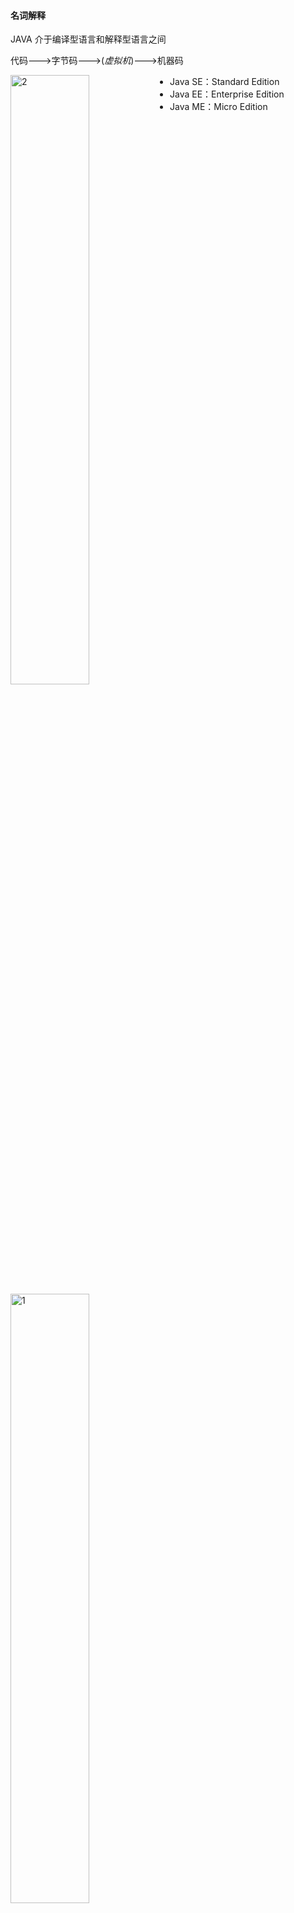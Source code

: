 #### 名词解释

JAVA 介于编译型语言和解释型语言之间

代码--->字节码--->(*虚拟机*)--->机器码

<img src="pics\structure1.png" width = "50%"  alt="2" align=left />

- Java SE：Standard Edition
- Java EE：Enterprise Edition
- Java ME：Micro Edition

<img src="pics\structure2.png" width = "50%"  alt="1" />

JDK: Java Development Kit

JRE：Java Runtime Environment

JSR规范: JAV Specification Request

JCP规范: JAVA Community Process

JSR是一系列的规范，从JVM的内存模型到Web程序接口，全部都标准化了。而负责审核JSR的组织就是JCP。

RI：Reference Implementation

TCK：Technology Compatibility Kit

有人提议要搞一个基于Java开发的消息服务器，这个提议很好啊，但是光有提议还不行，得贴出真正能跑的代码，这就是RI。如果有其他人也想开发这样一个消息服务器，如何保证这些消息服务器对开发者来说接口、功能都是相同的？所以还得提供TCK。

#### JAV环境设置

https://www.runoob.com/java/java-environment-setup.html

`JAVA_HOME` `PATH` ` CLASSPATH`三个环境变量

在`JAVA_HOME`的`bin`目录下找到很多可执行文件：

- java：这个可执行程序其实就是JVM，运行Java程序，就是启动JVM，然后让JVM执行指定的编译后的代码；

- javac：这是Java的编译器，它用于把Java源码文件（以`.java`后缀结尾）编译为Java字节码文件（以`.class`后缀结尾）；

- jar：用于把一组`.class`文件打包成一个`.jar`文件，便于发布；

- javadoc：用于从Java源码中自动提取注释并生成文档；

- jdb：Java调试器，用于开发阶段的运行调试。
  <img src="pics\runjava1.png" width ="50%" alt="runjava"/>

  

Java规定，某个类定义的`public static void main(String[] args)`是Java程序的固定入口方法，因此，Java程序总是从`main`方法开始执行。

Java入口程序规定的方法必须是静态方法，方法名必须为`main`，括号内的参数必须是String数组。

Java源码的缩进不是必须的。

当我们把代码保存为文件时，文件名必须是`Hello.java`，而且文件名也要注意大小写，因为要和我们定义的类名`Hello`完全保持一致。

Java 11后可以直接运行一个单文件源码，但在实际项目重，需要依赖第三方库，所以，绝大多数情况下，我们无法直接运行一个Java源码文件

JAVA的基本单位是`class`,在class内部，可以定义若干方法(method)

类名要求：

- 类名必须以英文字母开头，后接字母，数字和下划线的组合
- 习惯以大写字母开头

基本数据类型

- 整数类型：byte(-128-127)，short(-32768-32767)，int(-2147483648-2147483647)，long( -9223372036854775808 ~ 9223372036854775807)
- 浮点数类型：float，double
- 字符类型：char
- 布尔类型：boolean

<img src="pics\datastructure1.png" width="50%" alt="datastructure1" />

note:int a=2_000_000表示2000000，可以被识别 

0x表示十六进制，ob表示二进制,long型结尾需要加L，float型结尾需要加f

f浮点数可以用科学计数法进行表示，例如

```java
float f1 = 3.14f;
float f2 = 3.14e38f; // 科学计数法表示的3.14x10^38
double d = 1.79e308;
double d2 = -1.79e308;
double d3 = 4.9e-324; // 科学计数法表示的4.9x10^-324
```

浮点数可表示的范围非常大，`float`类型可最大表示3.4x1038，而`double`类型可最大表示1.79x10308

Java的`char`类型除了可表示标准的ASCII外，还可以表示一个Unicode字符：单引号

引用类型

String 字符串

常量 关键字`final`，常量初始化后不可再赋值，常量名字通常大写

`var` 关键字 ，自动推断变量类型

（1）只能用于局部变量上；

（2）声明时必须初始化；

（3）不能用作方法参数。

 note: 定义变量时，要遵循作用域最小化原则，尽量将变量定义在尽可能小的作用域，并且，不要重复使用变量名。

整除`/`取余`%` 自增`++` 自增`--`

移位操作 `<<n`左移n位,，乘2的n次方；`>>n`右移n位除以2的n次方，注意数据长度限制

无符号右移`>>>`

溢出，数据超出范围限制

对`byte`和`short`类型进行移位时，会首先转换为`int`再进行位移

位运算

`&`按位与`|`按位或`~`按位非`^`按位异或

<img src="pics\priority.png" width="300" alt="priority"/>

类型自动提升和强制转换

在运算过程中，如果参与运算的两个数类型不一致，那么计算结果为较大类型的整型。例如，`short`和`int`计算，结果总是`int`，原因是`short`首先自动被转型为`int`：

将大范围的整数转型为小范围的整数，强制转型使用`(类型)`，例如，将`int`强制转型为`short`但是有可能出错

浮点数不能做位运算和以为运算。浮点数是不精确的。

如何比较两个浮点数是否相等？判断两个浮点数之差的绝对值是否小于一个很小的数。

Java的浮点数完全遵循[IEEE-754](https://web.archive.org/web/20070505021348/http://babbage.cs.qc.edu/courses/cs341/IEEE-754references.html)标准

布尔运算

`>` `>=` `<` `<=` `==` `!=` `&&` `||` `!`

<img src="pics\boolpriority.png" width="50%" alt="boolpriority"/>

如果一个布尔运算的表达式能提前确定结果，则后续的计算不再执行，直接返回结果。

`? :运算符 `三元运算`b ? x : y`后面的类型必须相同



转义符`\u`将unicode编码表示一个字符。

```java
char c = ‘\u0041’\\'A'
```

<img src="pics\translate1.png" width="50%" alt="boolpriority"/>

多行字符串

```java
“”“...”""
```

字符串的不可变特性：Java的字符串除了是一个引用类型外，还有个重要特点，就是字符串不可变。

null表示不存在，，即变量不指向任何对象，“”表示空字符串

Java的数组：

- 数组所有元素初始化为默认值，整型都是`0`，浮点型是`0.0`，布尔型是`false`；
- 数组一旦创建后，大小就不可改变。

数组是**引用类型**，在使用索引访问数组元素时，如果索引超出范围，运行时将报错

```java
int[] ns=new int[5];
int[] ns=new int[]{1,2,3,4,5};
int[] ns = {1,2,3,4,5};
```

字符串数组

```java
String[] = {"ds","we","dw"}
```

输入和输出

```java
System.out.println()//输出并换行
System.out.print()//输出不换行
System.out.printf()//参数格式化
```

格式化输出

| 占位符 | 说明                             |
| ------ | -------------------------------- |
| %d     | 格式化输出整数                   |
| %x     | 格式化输出十六进制整数           |
| %f     | 格式化输出浮点数                 |
| %e     | 格式化输出科学计数法表示的浮点数 |
| %s     | 格式化字符串                     |

note:%%表示一个%字符，两个%占位符必须传入两个数

```java
int n = 12345000;
System.out.printf("n=%d, hex=%08x", n, n); // 注意，两个%占位符必须传入两个数
```

标准输入流`system.in`标准输出流`system.out`

scanner.nextline()和scanner.nextInt()分别读取用户读取的整数和int

条件语句

判断引用类型的变量内容是否相等，用`equals()`方法，注意避免`NullPointerException`。

if 语句

switch语句

yield关键字

循环语句

`for each`循环

遍历数组，除了常用的方法也可以用`Arrays.toString()方法。`

```java
int ns[] = {1,2,3,4,5}; 
System.out.println(Arrays.toString(ns))
```

二维数组中每个数组元素的长度不要求相同，打印二维数组可以用`Arrays.deepToString()`方法。

#### 面向对象

##### 重载

##### 继承

子类继承父类，自动获得父类的所有字段，子类不能定义与父类重名的字段。

任何类，除了`object`，都会继承自某个类。java只允许一个class继承一个类，一个类有且只有一个父类。`object`没有父类。

父类字段被`private`修饰的，不能被子类所访问。被`protected`修饰的，可以被子类以及子类的子类访问。

`super`表示父类(超类)，子类引用父类的字段时，可以用`super.fieldName`

子类不会继承任何父类的构造方法。如果父类没有默认的构造方法，子类必须显式调用`super`并给出参数以便让编译器定位到弗雷德一个合适的构造方法。

正常情况下，只要一个class没有`final`关键字，任何类都可以继承该class。

java15后，可以用`sealed`修饰class,，并通过`permits`明确写出能够从该类继承的子类名称。

```java
public sealed class Shape permits Rect, Circle, Triangle {
    ...
}
public final class Rect extends Shape {...}
public final class Ellipse extends Shape {...}
// Compile error: class is not allowed to extend sealed class: Shape
//sealed类在Java 15中目前是预览状态，要启用它，必须使用参数--enable-preview和--source 15
```

如果一个引用类型是超类，它也可以指向自己子类的实例。

```java
//向上转型
class Student extends Person{ ... }
Person p = new Student();

```

如果把一个父类类型强制转型为子类类型，即向下转型，有可能失败。

```java
Person p1 = new Student()；
Person p2 = new Person();
Student s1 = (Student) p1;
Student s2 = (Student) p2;//runtime error!ClassCastException
```

`instanceof`用来判断一个实例是不是某种类型。，如果一个引用类型位null，那么对任何`instanceof`的判断都为`false`。

继承的关系是IS，组合的关系是HAS

##### 多态

`@Override`关键字表示多态，override和overload不同的地方在于，如果方法签名不同，就是重载，如果相同，返回值也相同，就是多态。

https://www.liaoxuefeng.com/wiki/1252599548343744/1260455778791232